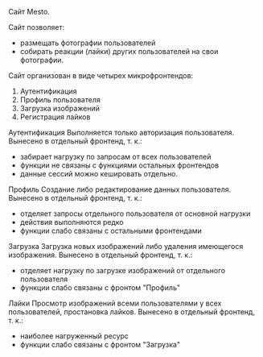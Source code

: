 

Сайт Mesto.

Сайт позволяет:
- размещать фотографии пользователей
- собирать реакции (лайки) других пользователей на свои фотографии.

Сайт организован в виде четырех микрофронтендов:
1. Аутентификация
2. Профиль пользователя
3. Загрузка изображений
4. Регистрация лайков

Аутентификация
Выполняется только авторизация пользователя.
Вынесено в отдельный фронтенд, т. к.:
- забирает нагрузку по запросам от всех пользователей
- функции не связаны с функциями остальных фронтендов
- данные сессий можно кешировать отдельно.

Профиль
Создание либо редактирование данных пользователя.
Вынесено в отдельный фронтенд, т. к.:
- отделяет запросы отдельного пользователя от основной нагрузки
- действия выполняются редко
- функции слабо связаны с остальными фронтендами

Загрузка
Загрузка новых изображений либо удаления имеющегося изображения.
Вынесено в отдельный фронтенд, т. к.:
- отделяет нагрузку по загрузке изображений от отдельного пользователя
- функции слабо связаны с фронтом "Профиль"

Лайки
Просмотр изображений всеми пользователями у всех пользователей, простановка лайков.
Вынесено в отдельный фронтенд, т. к.:
- наиболее нагруженный ресурс
- функции слабо связаны с фронтом "Загрузка"


